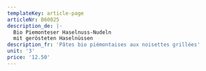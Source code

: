 ```yaml
---
templateKey: article-page
articleNr: B60025
description_de: |-
  Bio Piemonteser Haselnuss-Nudeln
  mit gerösteten Haselnüssen
description_fr: 'Pâtes bio piémontaises aux noisettes grillées'
unit: '3'
price: '12.50'
---
```


